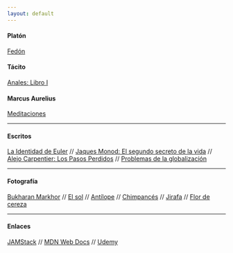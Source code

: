 ```yaml
---
layout: default
---
```


#### Platón

[Fedón](/libros/fedon.md)

#### Tácito

[Anales: Libro I](/libros/libro-i-anales-tacito.md)<br>

#### Marcus Aurelius

[Meditaciones](/libros/meditacions.md)

---

#### Escritos
[La Identidad de Euler](/blog/la-identidad-de-euler.md)
//
[Jaques Monod: El segundo secreto de la vida](/blog/Jaques_Monod.html)
//
[Alejo Carpentier: Los Pasos Perdidos](/blog/Alejo_Carpentier.md)
//
[Problemas de la globalización](/blog/problemas-de-la-globalizacion.md)

---

#### Fotografía
[Bukharan Markhor](/assets/gallery/Bukharan_markhor.jpg)
//
[El sol](/assets/gallery/El_sol.jpg)
//
[Antílope](/assets/gallery/Antílope.jpg)
//
[Chimpancés](/assets/gallery/chimps.jpg)
//
[Jirafa](/assets/gallery/jirafa.jpg)
//
[Flor de cereza](/assets/gallery/flor_de_cereza.jpg)

---

#### Enlaces
[JAMStack](https://jamstack.org/)
//
[MDN Web Docs](https://developer.mozilla.org/en-US/)
//
[Udemy](https://www.udemy.com/)